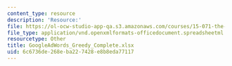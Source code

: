 ```yaml
---
content_type: resource
description: 'Resource:'
file: https://ol-ocw-studio-app-qa.s3.amazonaws.com/courses/15-071-the-analytics-edge-spring-2017/6c6736de268eba227428e8b8eda77117_GoogleAdWords_Greedy_Complete.xlsx
file_type: application/vnd.openxmlformats-officedocument.spreadsheetml.sheet
resourcetype: Other
title: GoogleAdWords_Greedy_Complete.xlsx
uid: 6c6736de-268e-ba22-7428-e8b8eda77117
---
```

